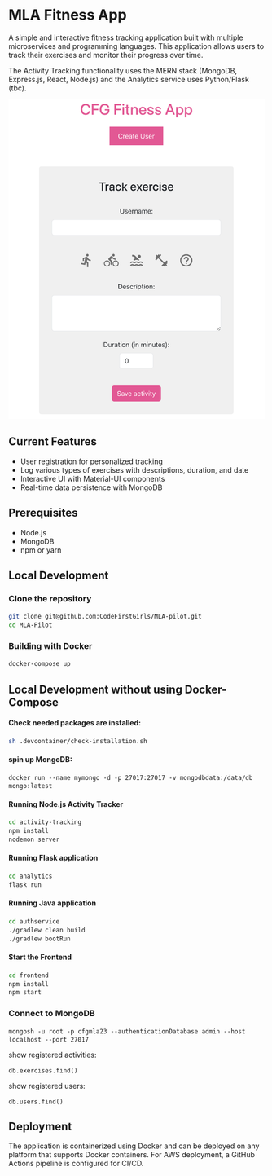 # MLA Fitness App 

A simple and interactive fitness tracking application built with multiple microservices and programming languages. This application allows users to track their exercises and monitor their progress over time.

The Activity Tracking functionality uses the MERN stack (MongoDB, Express.js, React, Node.js) and the Analytics service uses Python/Flask (tbc).

![Screenshot](frontpage.png)  

## Current Features

- User registration for personalized tracking
- Log various types of exercises with descriptions, duration, and date
- Interactive UI with Material-UI components
- Real-time data persistence with MongoDB

## Prerequisites

- Node.js
- MongoDB
- npm or yarn

## Local Development

### Clone the repository

```sh
git clone git@github.com:CodeFirstGirls/MLA-pilot.git
cd MLA-Pilot
```

### Building with Docker

```sh
docker-compose up
```

## Local Development without using Docker-Compose

#### Check needed packages are installed:
```sh
sh .devcontainer/check-installation.sh 
```

#### spin up MongoDB:
```
docker run --name mymongo -d -p 27017:27017 -v mongodbdata:/data/db mongo:latest
```

#### Running Node.js Activity Tracker

```sh
cd activity-tracking
npm install
nodemon server
```

#### Running Flask application
```sh
cd analytics
flask run
```

#### Running Java application
```sh
cd authservice
./gradlew clean build
./gradlew bootRun
```

#### Start the Frontend 

```sh
cd frontend
npm install
npm start
```

### Connect to MongoDB

```
mongosh -u root -p cfgmla23 --authenticationDatabase admin --host localhost --port 27017
```

show registered activities:
```
db.exercises.find()
```

show registered users:
```
db.users.find()
```

## Deployment
The application is containerized using Docker and can be deployed on any platform that supports Docker containers. For AWS deployment, a GitHub Actions pipeline is configured for CI/CD.